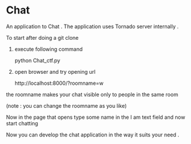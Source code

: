 Chat
====

An application to Chat . 
The application uses Tornado server internally .


To start after doing a git clone


1) execute following command

      python Chat_ctf.py
   


2) open browser and try opening url 



      http://localhost:8000/?roomname=w



the roomname makes your chat visible only to people in the same room 



(note : you can change the roomname as you like)

Now in the page that opens type some name in the I am text field and now start chatting 



Now you can develop the chat application in the way it suits your need .





